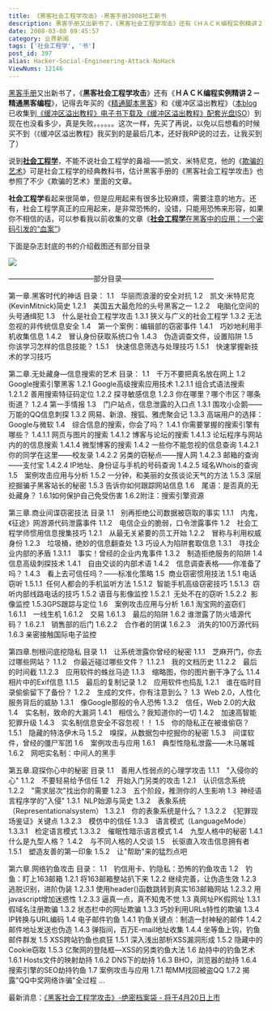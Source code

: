 ```yaml
---
title: 《黑客社会工程学攻击》-黑客手册2008社工新书
description: 黑客手册又出新书了，《黑客社会工程学攻击》还有《ＨＡＣＫ编程实例精讲２－精通黑客编程》，记得去年买的《精通脚本黑客》和《缓冲区溢出教程》（本blog已收集到《缓冲区溢出教程》电子书下载及《缓冲区溢出教程》配套光盘ISO）到现在也没看多少，真是失败。。。。。。这次一样，先买了再说，以免以后想看的时候买不到（《缓冲区溢出教程》我买到的是最后几本，还好我RP说的过去，让我买到了）说到社会工程学，不能不说社会工程学的鼻祖——凯文．米特尼克，他的《欺骗的艺术》可是社会工程学的经典教科书，估计黑客手册的《黑客社会工程学攻击》也参照了不少《欺骗的艺术》里面的文章。社会工程学看起来很简单，但是应用起来有很多比较麻烦，需要注意的地方。还有，社会工程学真正的应用起来，是非常恐怖的，没错，只能用恐怖来形容，如果你不相信的话，可以参看我以前收集的文章《社会工程学在黑客中的应用：一个密码引发的“血案”》。下面是杂志封底的书的介绍截图还有部分目录
date: 2008-03-08 09:45:57
category: 业界新闻
tags: ['社会工程学', '书']
post_id: 397
alias: Hacker-Social-Engineering-Attack-NoHack
ViewNums: 12146
---
```


[黑客手册](http://www.nohack.cn)又出新书了，《**黑客社会工程学攻击**》还有《**ＨＡＣＫ编程实例精讲２－精通黑客编程**》，记得去年买的《[精通脚本黑客](/blog/215a)》和《缓冲区溢出教程》（[本blog](/blog/)已收集到[《缓冲区溢出教程》电子书下载及《缓冲区溢出教程》配套光盘ISO](/blog/buffer-overflow-tutorial-ebook-iso-download)）到现在也没看多少，真是失败。。。。。。这次一样，先买了再说，以免以后想看的时候买不到（《缓冲区溢出教程》我买到的是最后几本，还好我RP说的过去，让我买到了）

说到[**社会工程学**](/tags/%E7%A4%BE%E4%BC%9A%E5%B7%A5%E7%A8%8B%E5%AD%A6)，不能不说社会工程学的鼻祖——凯文．米特尼克，他的《[欺骗的艺术](/blog/the-art-of-deception-chs-doc-pdf)》可是社会工程学的经典教科书，估计黑客手册的《黑客社会工程学攻击》也参照了不少《欺骗的艺术》里面的文章。

**社会工程学**看起来很简单，但是应用起来有很多比较麻烦，需要注意的地方。还有，社会工程学真正的应用起来，是非常恐怖的，没错，只能用恐怖来形容，如果你不相信的话，可以参看我以前收集的文章《[**社会工程学**在黑客中的应用：一个密码引发的“血案”](/blog/social-engineering-in-hacker)》

下面是杂志封底的书的介绍截图还有部分目录

[![](http://foto.yculblog.com/lizaib/0802%E6%9C%9F%E5%B0%81%E5%BA%95.jpg)](http://foto.yculblog.com/lizaib/0802%E6%9C%9F%E5%B0%81%E5%BA%95.jpg)

————————————部分目录—————————————

第一章.黑客时代的神话
目录：
1.1　华丽而浪漫的安全对抗
1.2　凯文·米特尼克(KevinMitnick)简史
1.2.1　美国五大最危险的头号黑客之一
1.2.2　电脑化空间的头号通缉犯
1.3　什么是社会工程学攻击
1.3.1 狭义与广义的社会工程学
1.3.2 无法忽视的非传统信息安全
1.4　第一个案例：编辑部的窃密事件
1.4.1　巧妙地利用手机收集信息
1.4.2　冒认身份获取系统口令
1.4.3　伪造调查文件，设置陷阱
1.5　你该学习怎样的信息技能？
1.5.1　快速信息筛选与处理技巧
1.5.1　快速掌握新技术的学习技巧

第二章.无处藏身—信息搜索的艺术
目录：
1.1　千万不要把真名放在网上
1.2   Google搜索引擎黑客
1.2.1 Google高级搜索应用技术
1.2.1.1 组合式语法搜索
1.2.1.2 善用搜索特征码定位
1.2.2 探寻敏感信息
1.2.3 你在哪里？哪个市区？哪条街道？
1.2.4 第一手情报
1.3　门户站点，信息泄露的入口点
1.3.1 围攻小企鹅——万能的QQ信息刺探
1.3.2 网易、新浪、搜狐、雅虎聚会记
1.3.3 高端用户的选择：Google与微软
1.4　综合信息的搜索，你会了吗？
1.4.1 你需要掌握的搜索引擎有哪些？
1.4.1.1 网页与图片的搜索
1.4.1.2 博客与论坛的搜索
1.4.1.3 论坛程序与网站内的的信息搜索
1.4.1.4 微型博客的搜索
1.4.2 一些你不能忽视的信息查询
1.4.2.1 你的同学在这里——校友录
1.4.2.2 另类的窃秘点——搜人网
1.4.2.3 邮箱的查询——支付宝
1.4.2.4 IP地址、身份证与手机的号码查询
1.4.2.5 域名Whois的查询
1.5　案例攻击应用与分析
1.5.2 一分钟，和美丽的女孩谈论天气的方法
1.5.3 深层挖掘骗子黑客站长的秘密
1.5.3 告诉你如何跟踪网站信息
1.6　尾语：是否真的无处藏身？
1.6.1如何保护自己免受伤害
1.6.2附注：搜索引擎资源

第三章.商业间谍窃密技法
目录
1.1　别再拒绝公司数据被窃取的事实
1.1.1　内鬼，《征途》网游源代码泄露事件
1.1.2　电信企业的脆弱，口令泄露事件
1.2　社会工程学师惯用信息搜集技巧
1.2.1　从最无关紧要的员工开始
1.2.2　冒称与利用权威身份
1.2.3　垃圾桶，绝妙的信息翻查处
1.3 巧设人为陷阱套取信息
1.3.1　寻找企业内部的矛盾
1.3.1.1　事实！曾经的企业内鬼事件
1.3.2　制造拒绝服务的陷阱
1.4 信息高级刺探技术
1.4.1　自由交谈的内部术语
1.4.2　信息调查表格——你准备了吗？
1.4.3　看上去可信任吗？——标准化策略
1.5  商业窃密惯用技法
1.5.1 电话窃听
1.5.1.1  任何人都会的手机监听方法
1.5.1.2  智能手机高级窃密技巧
1.5.1.3  窃听内部线路电话的技巧
1.5.2 语音与影像监控
1.5.2.1  无处不在的窃听
1.5.2.2  影像监控
1.5.3GPS跟踪与定位
1.6　案例攻击应用与分析
1.6.1 淘宝网的盗窃们
1.6.1.1　一线生机
1.6.1.2　交易
1.6.1.3　最后的陷阱
1.6.2 谁泄露了防火墙源代码？
1.6.2.1　销售部的后门
1.6.2.2　合作者的阴谋
1.6.2.3　消失的100万源代码
1.6.3 亲密接触国际电子监控

第四章.刨根问底挖隐私
目录
1.1　让系统泄露你曾经的秘密
1.1.1　芝麻开门，你去过哪些网站？
1.1.2　你最近碰过哪些文件？
1.1.2.1　我的文档历史
1.1.2.2　最后的时间截
1.1.2.3　应用软件的蛛丝马迹
1.1.3　缩略图，你的图片删干净了么
1.1.4　相片中的Exif信息
1.1.5　最后的复制记录
1.2　应用软件也捣乱
1.2.1　谁在临时目录偷偷留下了备份？
1.2.2　生成的文件，你有注意到么？
1.3  Web 2.0，人性化服务背后的威胁
1.3.1　像Google那般的令人恐怖
1.3.2　信任，Web 2.0的大敌
1.4　实名制，致命的大漏洞
1.4.1　相信么？我知道你的一切
1.4.2　加速高智能犯罪升级
1.4.3　实名制信息安全不容忽视！！
1.5　你的隐私正在被谁偷窃？
1.5.1　隐藏的特洛伊木马
1.5.2　嗅探，从数据包中挖掘你的秘密
1.5.3　间谍软件，曾经的僵尸军团
1.6　案例攻击与应用
1.6.1　典型性隐私泄露——木马屠城
1.6.2　网吧实名制：中间人的黑手

第五章.窥探你心中的秘密
目录
1.1　善用人性弱点的心理学攻击
1.1.1　"入侵你的心"
1.1.2　不要轻易给予信任
1.2　开始入门另类的攻击
1.2.1　认识信念系统
1.2.2　"需求层次"找出你的需要
1.2.3　五个阶段，推测你的人生影响
1.3  神经语言程序学的"入侵"
1.3.1  NLP始源与简史
1.3.2　表象系统（Representationalsystem）
1.3.2.1　你的表象系统是什么？
1.3.2.2　《犯罪现场鉴证》关键点
1.3.2.3　模仿中的信任
1.3.3　语言模式（LanguageMode）
1.3.3.1　检定语言模式
1.3.3.2　催眠性暗示语言模式
1.4　九型人格中的秘密
1.4.1　什么是九型人格？
1.4.2　与不同人格的人交谈
1.5　长驱直入攻击信息拥有者
1.5.1　塑造友善的第一印象
1.5.2　让"帮助"来的猛烈点吧

第六章.网络钓鱼攻击
目录：
1.1　钓信用卡、钓隐私：恐怖的钓鱼攻击
1.2　钓鱼：盯上163邮箱
1.2.1 将163邮箱整站扒下来
1.2.2 继续完善，让伪造生效
1.2.3 逃脱识别，进阶伪装
1.2.3.1 使用header()函数跳转到真实163邮箱网站
1.2.3.2 用javascript增加迷惑性
1.2.3.3 逼真一点，真不知鬼不觉
1.3 真网址PK假网址
1.3.1 假域名注册欺骗
1.3.2 状态栏中的网址欺骗
1.3.3 巧妙利用URLs特性的欺骗
1.3.4 IP转换与URL编码
1.4 电子邮件钓鱼
1.4.1 钓鱼关键点：制造一封神秘的邮件
1.4.2 邮件地址发送也伪造
1.4.3 弹指间，百万E-mail地址收集
1.4.4 坐等鱼上钩，钓鱼邮件群发
1.5 XSS跨站钓鱼也疯狂
1.5.1 深入浅出部析XSS漏洞形成
1.5.2 隐藏中的Cookie窃取
1.5.3 亿聚网的登陆框—XSS的另类钓鱼大法
1.6 劫持中的钓鱼艺术
1.6.1 Hosts文件的映射劫持
1.6.2 DNS下的劫持
1.6.3 BHO，浏览器的劫持
1.6.4 搜索引擎的SEO劫持钓鱼
1.7 案例攻击与应用
1.7.1 帮MM找回被盗QQ
1.7.2 揭露"QQ中奖网络诈骗"全过程
...

最新消息：[《黑客社会工程学攻击》-绝密档案袋 - 将于4月20日上市](/blog/nohack-heike-shehuigongchengxue-gongji)


